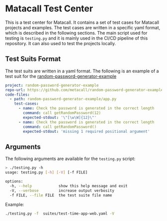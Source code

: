 # Matacall Test Center
This is a test center for Matacall. It contains a set of test cases for Matacall projects and examples. The test cases are written in a specific yaml format, which is described in the following sections.
The main script used for testing is `testing.py` and it is mainly used in the CI/CD pipeline of this repository. It can also used to test the projects locally.

## Test Suits Format
The test suits are written in a yaml format. The following is an example of a test suit for the [random-password-generator-example](https://github.com/metacall/random-password-generator-example)
```yaml
project: random-password-generator-example
repo-url: https://github.com/metacall/random-password-generator-example
code-files:
  - path: random-password-generator-example/app.py
    test-cases:
      - name: Check the password is generated in the correct length
        command: call getRandomPassword(12)
        expected-stdout: '\"[\w\W]{12}\"'
      - name: Check the password is generated in the correct length
        command: call getRandomPassword()
        expected-stdout: 'missing 1 required positional argument'
``` 

## Arguments
The following arguments are available for the `testing.py` script:
```bash
> ./testing.py -h
usage: testing.py [-h] [-V] [-f FILE]

options:
  -h, --help            show this help message and exit
  -V, --verbose         increase output verbosity
  -f FILE, --file FILE  the test suite file name
```
Example:
```bash
./testing.py -f  suites/test-time-app-web.yaml -V
```
